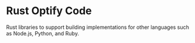 # Rust Optify Code
Rust libraries to support building implementations for other languages such as Node.js, Python, and Ruby.
